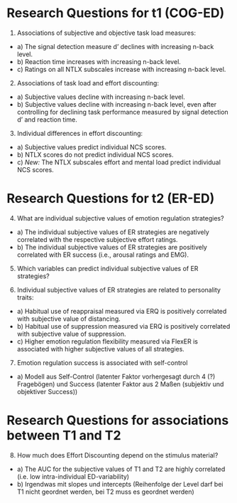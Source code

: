 # Research Questions for t1 (COG-ED)

1. Associations of subjective and objective task load measures:
* a) The signal detection measure d’ declines with increasing n-back level.
* b) Reaction time increases with increasing n-back level. 
* c) Ratings on all NTLX subscales increase with increasing n-back level.

2. Associations of task load and effort discounting:
* a) Subjective values decline with increasing n-back level.
* b) Subjective values decline with increasing n-back level, even after controlling for declining task performance measured by signal detection d’ and reaction time.

3. Individual differences in effort discounting:
* a) Subjective values predict individual NCS scores.
* b) NTLX scores do not predict individual NCS scores.
* c) *New:* The NTLX subscales effort and mental load predict individual NCS scores.


# Research Questions for t2 (ER-ED)

4. What are individual subjective values of emotion regulation strategies?
* a) The individual subjective values of ER strategies are negatively correlated with the respective subjective effort ratings.
* b) The individual subjective values of ER strategies are positively correlated with ER success (i.e., arousal ratings and EMG).

5. Which variables can predict individual subjective values of ER strategies?

6. Individual subjective values of ER strategies are related to personality traits:
* a) Habitual use of reappraisal measured via ERQ is positively correlated with subjective value of distancing.
* b) Habitual use of suppression measured via ERQ is positively correlated with subjective value of suppression.
* c) Higher emotion regulation flexibility measured via FlexER is associated with higher subjective values of all strategies.

7. Emotion regulation success is associated with self-control
* a) Modell aus Self-Control (latenter Faktor vorhergesagt durch 4 (?) Fragebögen) und Success (latenter Faktor aus 2 Maßen (subjektiv und objektiver Success))

# Research Questions for associations between T1 and T2

8. How much does Effort Discounting depend on the stimulus material?
* a) The AUC for the subjective values of T1 and T2 are highly correlated (i.e. low intra-individual ED-variability)
* b) Irgendwas mit slopes und intercepts (Reihenfolge der Level darf bei T1 nicht geordnet werden, bei T2 muss es geordnet werden)